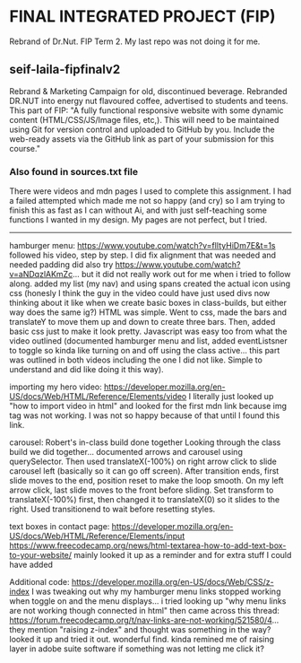 # FINAL INTEGRATED PROJECT (FIP)
Rebrand of Dr.Nut. FIP Term 2. My last repo was not doing it for me.

## seif-laila-fipfinalv2
 Rebrand & Marketing Campaign for old, discontinued beverage. Rebranded DR.NUT into energy nut flavoured coffee, advertised to students and teens. This part of FIP: "A fully functional responsive website with some dynamic content (HTML/CSS/JS/Image files, etc,). This will need to be maintained using Git for version control and uploaded to GitHub by you. Include the web-ready assets via the GitHub link as part of your submission for this course." 

### Also found in sources.txt file

There were videos and mdn pages I used to complete this assignment. I had a failed attempted which made me not so happy (and cry) so I am trying to finish this as fast as I can without Ai, and with just self-teaching some functions I wanted in my design.
My pages are not perfect, but I tried.

---

hamburger menu:
https://www.youtube.com/watch?v=flItyHiDm7E&t=1s
followed his video, step by step. I did fix alignment that was needed and needed padding
did also try https://www.youtube.com/watch?v=aNDqzlAKmZc... but it did not really work out for me when i tried to follow along.
added my list (my nav) and using spans created the actual icon using css (honesly I think the guy in the video could have just used divs now thinking about it like when we create basic boxes in class-builds, but either way does the same ig?) HTML was simple. Went to css, made the bars and translateY to move them up and down to create three bars. Then, added basic css just to make it look pretty. Javascript was easy too from what the video outlined (documented hamburger menu and list, added eventListsner to toggle so kinda like turning on and off using the class active... this part was outlined in both videos including the one I did not like. Simple to understand and did like doing it this way).

importing my hero video:
https://developer.mozilla.org/en-US/docs/Web/HTML/Reference/Elements/video
I literally just looked up "how to import video in html" and looked for the first mdn link because img tag was not working. I was not so happy because of that until I found this link.

carousel:
Robert's in-class build done together
Looking through the class build we did together... documented arrows and carousel using querySelector. Then used translateX(-100%) on right arrow click to slide carousel left (basically so it can go off screen). After transition ends, first slide moves to the end, position reset to make the loop smooth. On my left arrow click, last slide moves to the front before sliding. Set transform to translateX(-100%) first, then changed it to translateX(0) so it slides to the right. Used transitionend to wait before resetting styles.

text boxes in contact page:
https://developer.mozilla.org/en-US/docs/Web/HTML/Reference/Elements/input
https://www.freecodecamp.org/news/html-textarea-how-to-add-text-box-to-your-website/
mainly looked it up as a reminder and for extra stuff I could have added

Additional code:
https://developer.mozilla.org/en-US/docs/Web/CSS/z-index
I was tweaking out why my hamburger menu links stopped working when toggle on and the menu displays... i tried looking up "why menu links are not working though connected in html" then came across this thread: https://forum.freecodecamp.org/t/nav-links-are-not-working/521580/4... they mention "raising z-index" and thought was something in the way? looked it up and tried it out. wonderful find. kinda remined me of raising layer in adobe suite software if something was not letting me click it? 
